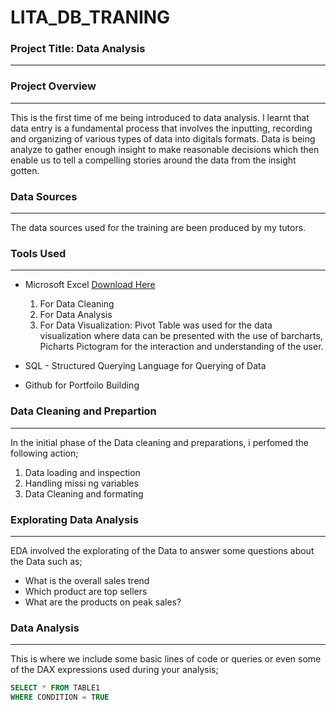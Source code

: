 # LITA_DB_TRANING

### Project Title: Data Analysis
---

### Project Overview
---
This is the first time of me being introduced to data analysis. I learnt that data entry is a fundamental process that involves the inputting, recording and organizing of various types of data into digitals formats. Data is being analyze to gather enough insight to make reasonable decisions which then enable us to tell a compelling stories around the data from the insight gotten.

### Data Sources
---
The data sources used for the training are been produced by my tutors.

### Tools Used
---
- Microsoft Excel [Download Here](https://www.microsoft.com)
  1. For Data Cleaning
  2. For Data Analysis
  3. For Data Visualization: Pivot Table was used for the data visualization where data can be presented with the use of barcharts, Picharts Pictogram for the interaction and understanding of the user.
     
- SQL - Structured Querying Language for Querying of Data
- Github for Portfoilo Building

 ### Data Cleaning and Prepartion
 ---
 In the initial phase of the Data cleaning and preparations, i perfomed the following action;
   1. Data loading and inspection
   2. Handling missi ng variables
   3. Data Cleaning and formating

### Explorating Data Analysis
---
EDA involved the explorating of the Data to answer some questions about the Data such as;
- What is the overall sales trend
- Which product are top sellers
- What are the products on peak sales?

### Data Analysis
---
This is where we include some basic lines of code or queries or even some of the DAX expressions used during your analysis;

```SQL
SELECT * FROM TABLE1
WHERE CONDITION = TRUE
```
